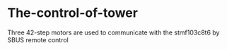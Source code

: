 # The-control-of-tower
Three 42-step motors are used to communicate with the stmf103c8t6 by SBUS remote control
